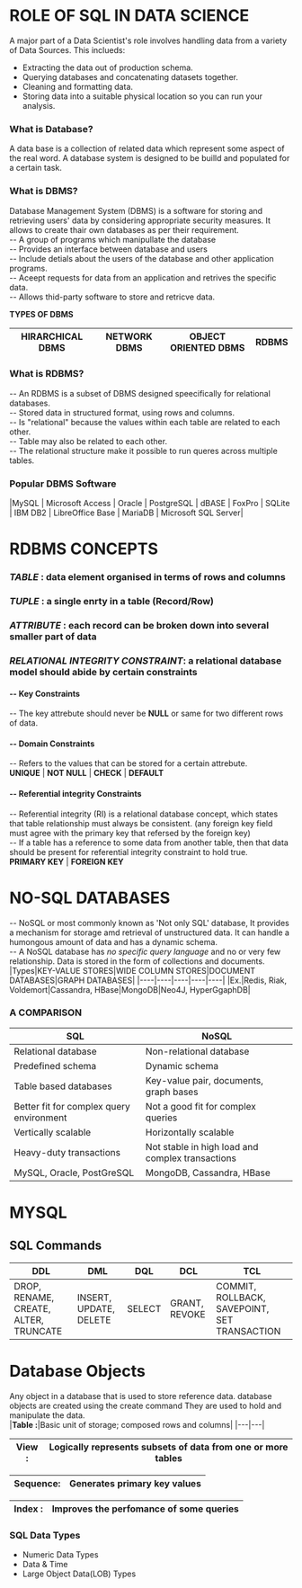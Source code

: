 # ROLE OF SQL IN DATA SCIENCE
A major part of a Data Scientist's role involves handling data from a variety of Data Sources. This inclueds:<br/>
* Extracting the data out of production schema.
* Querying databases and concatenating datasets together.
* Cleaning and formatting data.
* Storing data into a suitable physical location so you can run your analysis. 
###  What is Database?
A data base is a collection of related data which represent some aspect of the real word. A database system is designed to be builld and populated for a certain task.
### What is DBMS?
Database Management System (DBMS) is a software for storing and retrieving users' data by considering appropriate security measures. It allows to create thair own databases as per their requirement.<br/>
-- A group of programs which manipullate the database<br/>
-- Provides an interface between database and users<br/>
-- Include detials about the users of the database and other application programs.<br/>
-- Aceept requests for data from an application and retrives the specific data.<br/>
-- Allows thid-party software to store and retricve data.<br/>

__TYPES OF DBMS__ <br/>

|HIRARCHICAL DBMS|NETWORK DBMS|OBJECT ORIENTED DBMS|RDBMS|
|----|----|----|----|
### What is RDBMS?
-- An RDBMS is a subset of DBMS designed speecifically for relational databases.<br/>
-- Stored data in structured format, using rows and columns.<br/>
-- Is "relational" because the values within each table are related to each other.<br/>
-- Table may also be related to each other.<br/>
-- The relational structure make it possible to run queres across multiple tables.
### Popular DBMS Software
|MySQL | Microsoft Access | Oracle | PostgreSQL | dBASE | FoxPro | SQLite | IBM DB2 | LibreOffice Base | MariaDB | Microsoft SQL Server|

# RDBMS CONCEPTS
### *TABLE* : data element organised in terms of rows and columns<br/>
### *TUPLE* : a single enrty in a table (Record/Row)<br/>
### *ATTRIBUTE* : each record can be broken down into several smaller part of data<br/>
### *RELATIONAL INTEGRITY CONSTRAINT*: a relational database model should abide by certain constraints<br/>
#### -- Key Constraints <br/>
-- The key attrebute should never be __NULL__ or same for two different rows of data.
#### -- Domain Constraints <br/>
-- Refers to the values that can be stored for a certain attrebute.<br/>
 __UNIQUE__ | __NOT NULL__ | __CHECK__ | __DEFAULT__
#### -- Referential integrity Constraints <br/>
-- Referential integrity (RI) is a relational database concept, which states that table relationship must always be consistent. (any foreign key field must agree with the primary key that refersed by the foreign key)<br/>
-- If a table has a reference to some data from another table, then that data should be present for referential integrity constraint to hold true.<br/>
__PRIMARY KEY__ | __FOREIGN KEY__
# NO-SQL DATABASES
-- NoSQL or most commonly known as 'Not only SQL' database, It provides a mechanism for storage amd retrieval of unstructured data. It can handle a humongous amount of data and has a dynamic schema.<br/>
-- A NoSQL database has *no specific query language* and no or very few relationship. Data is stored in the form of collections and documents.
|Types|KEY-VALUE STORES|WIDE COLUMN STORES|DOCUMENT DATABASES|GRAPH DATABASES|
|----|----|----|----|----|
|Ex.|Redis, Riak, Voldemort|Cassandra, HBase|MongoDB|Neo4J, HyperGgaphDB|
### A COMPARISON
|SQL|NoSQL|
|--|--|
|Relational database|Non-relational database|
|Predefined schema|Dynamic schema|
|Table based databases|Key-value pair, documents, graph bases|
|Better fit for complex query environment|Not a good fit for complex queries|
|Vertically scalable|Horizontally scalable|
|Heavy-duty transactions| Not stable in high load and complex transactions|
|MySQL, Oracle, PostGreSQL|MongoDB, Cassandra, HBase|

# MYSQL
## SQL Commands
|DDL|DML|DQL|DCL|TCL|
|---|---|---|---|---|
|DROP, RENAME, CREATE, ALTER, TRUNCATE|INSERT, UPDATE, DELETE|SELECT|GRANT, REVOKE|COMMIT, ROLLBACK, SAVEPOINT, SET TRANSACTION|
# Database Objects
Any object in a database that is used to store reference data. database objects are created using the create command They are used to hold and manipulate the data.<br/>
|__Table :__|Basic unit of storage; composed rows and columns|
|---|---|

|__View :__|Logically represents subsets of data from one or more tables|
|--|--|

|__Sequence:__|Generates primary key values|
|--|--|

|__Index :__|Improves the perfomance of some queries|
|----|----|

### SQL Data Types
* Numeric Data Types
* Data & Time
* Large Object Data(LOB) Types
